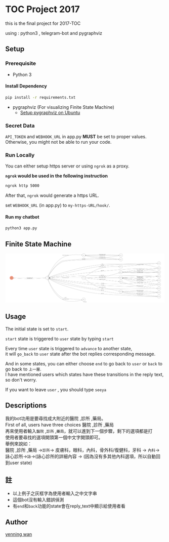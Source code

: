 # TOC Project 2017

this is the final project for 2017-TOC

using : python3 , telegram-bot and pygraphviz 

## Setup

### Prerequisite
* Python 3

#### Install Dependency
```sh
pip install -r requirements.txt
```

* pygraphviz (For visualizing Finite State Machine)
    * [Setup pygraphviz on Ubuntu](http://www.jianshu.com/p/a3da7ecc5303)

### Secret Data

`API_TOKEN` and `WEBHOOK_URL` in app.py **MUST** be set to proper values.
Otherwise, you might not be able to run your code.

### Run Locally
You can either setup https server or using `ngrok` as a proxy.

**`ngrok` would be used in the following instruction**

```sh
ngrok http 5000
```

After that, `ngrok` would generate a https URL.

 set `WEBHOOK_URL` (in app.py) to `my-https-URL/hook/`.

#### Run my chatbot

```sh
python3 app.py
```

## Finite State Machine
![fsm](./show-fsm.png)

## Usage
The initial state is set to `start`.

`start` state is triggered to `user` state by typing `start`

Every time `user` state is triggered to `advance` to another state,</br>
it will `go_back` to `user` state after the bot replies corresponding message.

And in some states, you can either choose `end` to go back to `user` or `back` to go back to `上一層`.</br>
I have mentioned users which states have these transitions in the reply text, so don't worry.

If you want to leave `user` , you should type `seeya`


## Descriptions
我的bot功用是要尋找成大附近的醫院 ,診所 ,藥局。</br>
First of all, users have three choices 醫院 ,診所 ,藥局</br>
再來使用者輸入`醫院` ,`診所` ,`藥局`，就可以進到下一個步驟，剩下的選項都是打</br>
使用者要尋找的選項開頭第一個中文字開頭即可。</br>
舉例來說如：</br>
    醫院 ,診所 ,藥局 ->`診所`-> 皮膚科，眼科，內科，骨外科/復健科，牙科 -> `內科`-> 詠心診所->`詠`->(詠心診所的詳細內容 -> (因為沒有多其他內科選項，所以自動回到user state)

## 註
 
 *  以上例子之灰框字為使用者輸入之中文字串 </br>
 *  這個bot沒有輸入錯誤偵測 </br>
 *  有`end`和`back`功能的state會在reply_text中顯示給使用者看 </br>
   


## Author
[yenning wan](https://github.com/debbywan)

